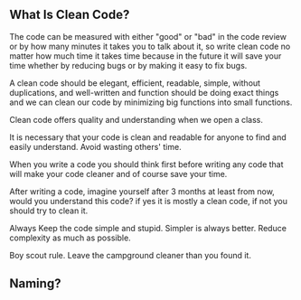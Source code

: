 <h2> What Is Clean Code? </h2>
The code can be measured with either "good" or "bad" in the code review or by how many minutes it takes you to talk about it, so write clean code no matter how much time it takes time because in the future it will save your time whether by reducing bugs or by making it easy to fix bugs.

A clean code should be elegant, efficient, readable, simple, without duplications, and well-written and function should be doing exact things and we can clean our code by minimizing big functions into small functions.

Clean code offers quality and understanding when we open a class.

It is necessary that your code is clean and readable for anyone to find and easily understand. Avoid wasting others' time.

When you write a code you should think first before writing any code that will make your code cleaner and of course save your time.

After writing a code, imagine yourself after 3 months at least from now, would you understand this code? if yes it is mostly a clean code, if not you should try to clean it.

Always Keep the code simple and stupid. Simpler is always better. Reduce complexity as much as possible.

Boy scout rule. Leave the campground cleaner than you found it.


<h2> Naming? </h2>

